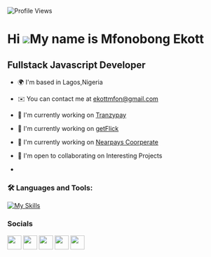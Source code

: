 ![Profile Views](https://komarev.com/ghpvc/?username=mjekott=green)

Hi ![](https://user-images.githubusercontent.com/18350557/176309783-0785949b-9127-417c-8b55-ab5a4333674e.gif)My name is Mfonobong Ekott
=======================================================================================================================================

Fullstack Javascript Developer
------------------------------

* 🌍  I'm based in Lagos,Nigeria
* ✉️  You can contact me at [ekottmfon@gmail.com](mailto:ekottmfon@gmail.com)
* 🚀  I'm currently working on [Tranzypay](https://tranzypay.co.uk/)
*  🚀  I'm currently working on [getFlick](https://getflick.co/)
* 🚀  I'm currently working on [Nearpays Coorperate](https://nearpays.com)
* 🤝  I'm open to collaborating on Interesting Projects

* 
    


### 🛠 Languages and Tools:

[![My Skills](https://skillicons.dev/icons?i=nodejs,js,nestjs,nextjs,react,vuejs,nuxtjs,express,tailwind,styledcomponents,materialui,mongodb,sequelize,mysql,postgres,pinia,redux,vite,html,css,pug,aws,prisma,bitbucket,bootstrap,emotion,git,gitlab,go,heroku,jest,netlify,nginx,npm,postman,rabbitmq,redis,supabase,svg,github,ts,ubuntu,vercel,vscode,yarn,powershell&perline=15)](https://skillicons.dev)



### Socials

<p align="left"> <a href="https://www.github.com/mjekott" target="_blank" rel="noreferrer"><img src="https://raw.githubusercontent.com/danielcranney/readme-generator/main/public/icons/socials/github.svg" width="32" height="32" /></a> <a href="http://www.instagram.com/mjekott" target="_blank" rel="noreferrer"><img src="https://raw.githubusercontent.com/danielcranney/readme-generator/main/public/icons/socials/instagram.svg" width="32" height="32" /></a> <a href="https://www.linkedin.com/in/mjekott" target="_blank" rel="noreferrer"><img src="https://raw.githubusercontent.com/danielcranney/readme-generator/main/public/icons/socials/linkedin.svg" width="32" height="32" /></a> <a href="https://www.polywork.com/mjekott" target="_blank" rel="noreferrer"><img src="https://raw.githubusercontent.com/danielcranney/readme-generator/main/public/icons/socials/polywork.svg" width="32" height="32" /></a> <a href="https://www.twitter.com/mjekott" target="_blank" rel="noreferrer"><img src="https://raw.githubusercontent.com/danielcranney/readme-generator/main/public/icons/socials/twitter.svg" width="32" height="32" /></a></p>

